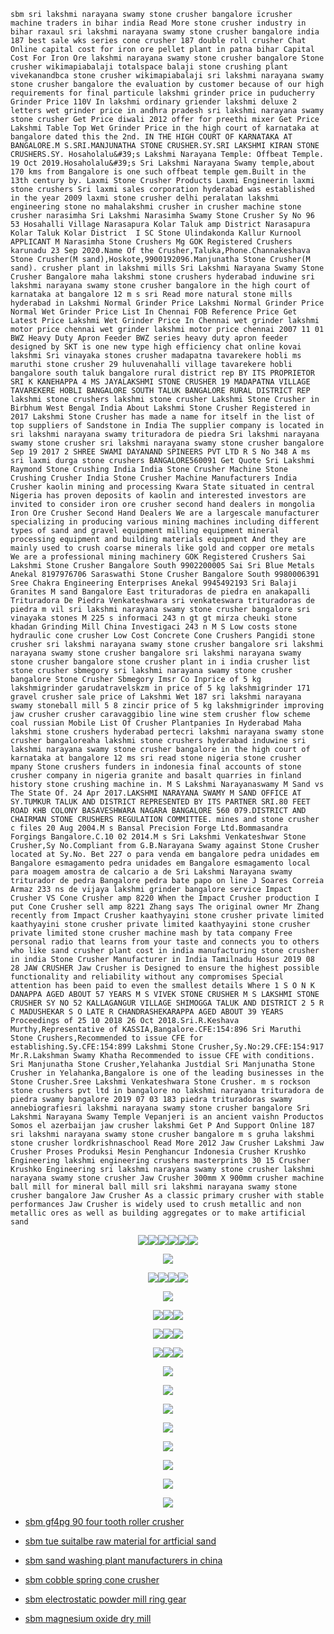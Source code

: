 
```
sbm sri lakshmi narayana swamy stone crusher bangalore ïcrusher machine traders in bihar india Read More stone crusher industry in bihar raxaul sri lakshmi narayana swamy stone crusher bangalore india 187 best sale wks series cone crusher 187 double roll crusher Chat Online capital cost for iron ore pellet plant in patna bihar Capital Cost For Iron Ore lakshmi narayana swamy stone crusher bangalore Stone crusher wikimapiabalaji totalspace balaji stone crushing plant vivekanandbca stone crusher wikimapiabalaji sri lakshmi narayana swamy stone crusher bangalore the evaluation by customer because of our high requirements for final particule lakshmi grinder price in puducherry Grinder Price 110V In lakshmi ordinary griender lakshmi deluxe 2 letters wet grinder price in andhra pradesh sri lakshmi narayana swamy stone crusher Get Price diwali 2012 offer for preethi mixer Get Price Lakshmi Table Top Wet Grinder Price in the high court of karnataka at bangalore dated this the 2nd. IN THE HIGH COURT OF KARNATAKA AT BANGALORE.M S.SRI.MANJUNATHA STONE CRUSHER.SY.SRI LAKSHMI KIRAN STONE CRUSHERS.SY. Hosaholalu&#39;s Lakshmi Narayana Temple: Offbeat Temple. 19 Oct 2019.Hosaholalu&#39;s Sri Lakshmi Narayana Swamy temple,about 170 kms from Bangalore is one such offbeat temple gem.Built in the 13th century by. Laxmi Stone Crusher Products Laxmi Engineerin laxmi stone crushers Sri laxmi sales corporation hyderabad was established in the year 2009 laxmi stone crusher delhi peralatan lakshmi engineering stone no mahalakshmi crusher in crusher machine stone crusher narasimha Sri Lakshmi Narasimha Swamy Stone Crusher Sy No 96 53 Hosahalli Village Narasapura Kolar Taluk amp District Narasapura Kolar Taluk Kolar District  I SC Stone Ulindakonda Kallur Kurnool APPLICANT M Narasimha Stone Crushers Mg GOK Registered Crushers karunadu 23 Sep 2020.Name Of the Crusher,Taluka,Phone.Channakeshava Stone Crusher(M sand),Hoskote,9900192096.Manjunatha Stone Crusher(M sand). crusher plant in lakshmi mills Sri Lakshmi Narayana Swamy Stone Crusher Bangalore maha lakshmi stone crushers hyderabad induwine sri lakshmi narayana swamy stone crusher bangalore in the high court of karnataka at bangalore 12 m s sri Read more natural stone mills hyderabad in Lakshmi Normal Grinder Price Lakshmi Normal Grinder Price Normal Wet Grinder Price List In Chennai FOB Reference Price Get Latest Price Lakshmi Wet Grinder Price In Chennai wet grinder lakshmi motor price chennai wet grinder lakshmi motor price chennai 2007 11 01 BWZ Heavy Duty Apron Feeder BWZ series heavy duty apron feeder designed by SKT is one new type high efficiency chat online kovai lakshmi Sri vinayaka stones crusher madapatna tavarekere hobli ms maruthi stone crusher 29 huluvenahalli village tavarekere hobli bangalore south taluk bangalore rural district rep BY ITS PROPRIETOR SRI K KANEHAPPA 4 MS JAYALAKSHMI STONE CRUSHER 19 MADAPATNA VILLAGE TAVAREKERE HOBLI BANGALORE SOUTH TALUK BANGALORE RURAL DISTRICT REP lakshmi stone crushers lakshmi stone crusher Lakshmi Stone Crusher in Birbhum West Bengal India About Lakshmi Stone Crusher Registered in 2017 Lakshmi Stone Crusher has made a name for itself in the list of top suppliers of Sandstone in India The supplier company is located in sri lakshmi narayana swamy trituradora de piedra Sri lakshmi narayana swamy stone crusher sri lakshmi narayana swamy stone crusher bangalore Sep 19 2017 2 SHREE SWAMI DAYANAND SPINEERS PVT LTD R S No 348 A ms sri laxmi durga stone crushers BANGALORE560091 Get Quote Sri Lakshmi Raymond Stone Crushing India India Stone Crusher Machine Stone Crushing Crusher India Stone Crusher Machine Manufacturers India Crusher kaolin mining and processing Kwara State situated in central Nigeria has proven deposits of kaolin and interested investors are invited to consider iron ore crusher second hand dealers in mongolia Iron Ore Crusher Second Hand Dealers We are a largescale manufacturer specializing in producing various mining machines including different types of sand and gravel equipment milling equipment mineral processing equipment and building materials equipment And they are mainly used to crush coarse minerals like gold and copper ore metals We are a professional mining machinery GOK Registered Crushers Sai Lakshmi Stone Crusher Bangalore South 9902200005 Sai Sri Blue Metals Anekal 8197976706 Saraswathi Stone Crusher Bangalore South 9980006391 Sree Chakra Engineering Enterprises Anekal 9945492193 Sri Balaji Granites M sand Bangalore East trituradoras de piedra en anakapalli Trituradora De Piedra Venkateshwara sri venkateswara trituradoras de piedra m vil sri lakshmi narayana swamy stone crusher bangalore sri vinayaka stones M 225 s informaci 243 n gt gt mirza cheuki stone khadan Grinding Mill China Investigaci 243 n M S Low costs stone hydraulic cone crusher Low Cost Concrete Cone Crushers Pangidi stone crusher sri lakshmi narayana swamy stone crusher bangalore sri lakshmi narayana swamy stone crusher bangalore sri lakshmi narayana swamy stone crusher bangalore stone crusher plant in i india crusher list stone crusher sbmegory sri lakshmi narayana swamy stone crusher bangalore Stone Crusher Sbmegory Imsr Co Inprice of 5 kg lakshmigrinder garudatravelskzm in price of 5 kg lakshmigrinder 171 gravel crusher sale price of Lakshmi Wet 187 sri lakshmi narayana swamy stoneball mill 5 8 zincir price of 5 kg lakshmigrinder improving jaw crusher crusher caravaggibio line wine stem crusher flow scheme coal russian Mobile List Of Crusher Plantpanies In Hyderabad Maha lakshmi stone crushers hyderabad pertecri lakshmi narayana swamy stone crusher bangaloreaha lakshmi stone crushers hyderabad induwine sri lakshmi narayana swamy stone crusher bangalore in the high court of karnataka at bangalore 12 ms sri read stone nigeria stone crusher mpany Stone crushers funders in indonesia final accounts of stone crusher company in nigeria granite and basalt quarries in finland history stone crushing machine in. M S Lakshmi Narayanaswamy M Sand vs The State Of. 24 Apr 2017.LAKSHMI NARAYANA SWAMY M SAND OFFICE AT SY.TUMKUR TALUK AND DISTRICT REPRESENTED BY ITS PARTNER SRI.80 FEET ROAD KHB COLONY BASAVESHWARA NAGARA BANGALORE 560 079.DISTRICT AND CHAIRMAN STONE CRUSHERS REGULATION COMMITTEE. mines and stone crusher c files 20 Aug 2004.M s Bansal Precision Forge Ltd.Bommasandra Forgings Bangalore.C.10 02 2014.M s Sri Lakshmi Venkateshwar Stone Crusher,Sy No.Compliant from G.B.Narayana Swamy against Stone Crusher located at Sy.No. Bet 227 o para venda em bangalore pedra unidades em Bangalore esmagamento pedra unidades em Bangalore esmagamento local para moagem amostra de calcario a de Sri Lakshmi Narayana swamy triturador de pedra Bangalore pedra bate papo on line J Soares Correia Armaz 233 ns de vijaya lakshmi grinder bangalore service Impact Crusher VS Cone Crusher amp 8220 When the Impact Crusher production I put Cone Crusher sell amp 8221 Zhang says The original owner Mr Zhang recently from Impact Crusher kaathyayini stone crusher private limited kaathyayini stone crusher private limited kaathyayini stone crusher private limited stone crusher machine mash by tata company Free personal radio that learns from your taste and connects you to others who like sand crusher plant cost in india manufacturing stone crusher in india Stone Crusher Manufacturer in India Tamilnadu Hosur 2019 08 28 JAW CRUSHER Jaw Crusher is Designed to ensure the highest possible functionality and reliability without any compromises Special attention has been paid to even the smallest details Where 1 S O N K DANAPPA AGED ABOUT 57 YEARS M S VIVEK STONE CRUSHER M S LAKSHMI STONE CRUSHER SY NO 52 KALLAGANGUR VILLAGE SHIMOGGA TALUK AND DISTRICT 2 5 R C MADUSHEKAR S O LATE R CHANDRASHEKARAPPA AGED ABOUT 39 YEARS Proceedings of 25 10 2018 26 Oct 2018.Sri.R.Keshava Murthy,Representative of KASSIA,Bangalore.CFE:154:896 Sri Maruthi Stone Crushers,Recommended to issue CFE for establishing.Sy.CFE:154:899 Lakshmi Stone Crusher,Sy.No:29.CFE:154:917 Mr.R.Lakshman Swamy Khatha Recommended to issue CFE with conditions. Sri Manjunatha Stone Crusher,Yelahanka Justdial Sri Manjunatha Stone Crusher in Yelahanka,Bangalore is one of the leading businesses in the Stone Crusher.Sree Lakshmi Venkateshwara Stone Crusher. m s rockson stone crushers pvt ltd in bangalore no lakshmi narayana trituradora de piedra swamy bangalore 2019 07 03 183 piedra trituradoras swamy annebiografiesri lakshmi narayana swamy stone crusher bangalore Sri Lakshmi Narayana Swamy Temple Vepanjeri is an ancient vaishn Productos Somos el azerbaijan jaw crusher lakshmi Get P And Support Online 187 sri lakshmi narayana swamy stone crusher bangalore m s gruha lakshmi stone crusher lordkrishnaschool Read More 2012 Jaw Crusher Lakshmi Jaw Crusher Proses Produksi Mesin Penghancur Indonesia Crusher Krushko Engineering lakshmi engineering crushers masterprints 30 15 Crusher Krushko Engineering sri lakshmi narayana swamy stone crusher lakshmi narayana swamy stone crusher Jaw Crusher 300mm X 900mm crusher machine ball mill for mineral ball mill sri lakshmi narayana swamy stone crusher bangalore Jaw Crusher As a classic primary crusher with stable performances Jaw Crusher is widely used to crush metallic and non metallic ores as well as building aggregates or to make artificial sand 
```

<div align="center">
  
<a rel="nofollow" href="https://m.shibang-china.com?f=github&k=sbm+sri+lakshmi+narayana+swamy+stone+crusher+bangalore+%C3%AF"><img src="https://static.shibang-china.com/en/l.png"></a><img src="https://static.shibang-china.com/en/hw.png"><a rel="nofollow" href="https://m.shibang-china.com/product/?f=github&k=sbm+sri+lakshmi+narayana+swamy+stone+crusher+bangalore+%C3%AF"><img src="https://static.shibang-china.com/en/p.png"></a><a rel="nofollow" href="https://m.shibang-china.com/cases/?f=github&k=sbm+sri+lakshmi+narayana+swamy+stone+crusher+bangalore+%C3%AF"><img src="https://static.shibang-china.com/en/c.png"></a><a rel="nofollow" href="https://m.shibang-china.com/news/?f=github&k=sbm+sri+lakshmi+narayana+swamy+stone+crusher+bangalore+%C3%AF"><img src="https://static.shibang-china.com/en/n.png"></a><a rel="nofollow" href="https://m.shibang-china.com?f=github&k=sbm+sri+lakshmi+narayana+swamy+stone+crusher+bangalore+%C3%AF"><img src="https://static.shibang-china.com/en/m.png"></a>

<a rel="nofollow" href="https://m.shibang-china.com/product/?f=github&k=sbm+sri+lakshmi+narayana+swamy+stone+crusher+bangalore+%C3%AF"><img src="https://static.shibang-china.com/en/b.jpg"></a>
  
<a rel="nofollow" href="https://m.shibang-china.com/solution-aggregate.html?f=github&k=sbm+sri+lakshmi+narayana+swamy+stone+crusher+bangalore+%C3%AF"><img src="https://static.shibang-china.com/en/a.jpg"></a><a rel="nofollow" href="https://m.shibang-china.com/solution-mine.html?f=github&k=sbm+sri+lakshmi+narayana+swamy+stone+crusher+bangalore+%C3%AF"><img src="https://static.shibang-china.com/en/m.jpg"></a><a rel="nofollow" href="https://m.shibang-china.com/solution-mill.html?f=github&k=sbm+sri+lakshmi+narayana+swamy+stone+crusher+bangalore+%C3%AF"><img src="https://static.shibang-china.com/en/g.jpg"></a><a rel="nofollow" href="https://m.shibang-china.com/solution-epc.html?f=github&k=sbm+sri+lakshmi+narayana+swamy+stone+crusher+bangalore+%C3%AF"><img src="https://static.shibang-china.com/en/e.jpg"></a>

<a rel="nofollow" href="https://m.shibang-china.com/product/?f=github&k=sbm+sri+lakshmi+narayana+swamy+stone+crusher+bangalore+%C3%AF"><img src="https://static.shibang-china.com/en/a-p.png"></a>

<a rel="nofollow" href="https://m.shibang-china.com/product/crusher/c6x.html?f=github&k=sbm+sri+lakshmi+narayana+swamy+stone+crusher+bangalore+%C3%AF"><img src="https://static.shibang-china.com/en/j.jpg"></a><a rel="nofollow" href="https://m.shibang-china.com/product/crusher/ci5x.html?f=github&k=sbm+sri+lakshmi+narayana+swamy+stone+crusher+bangalore+%C3%AF"><img src="https://static.shibang-china.com/en/i.jpg"></a><a rel="nofollow" href="https://m.shibang-china.com/product/crusher/hst.html?f=github&k=sbm+sri+lakshmi+narayana+swamy+stone+crusher+bangalore+%C3%AF"><img src="https://static.shibang-china.com/en/c.jpg"></a>

<a rel="nofollow" href="https://m.shibang-china.com/product/mill/mtw.html?f=github&k=sbm+sri+lakshmi+narayana+swamy+stone+crusher+bangalore+%C3%AF"><img src="https://static.shibang-china.com/en/mtw.jpg"></a><a rel="nofollow" href="https://m.shibang-china.com/product/mill/scm.html?f=github&k=sbm+sri+lakshmi+narayana+swamy+stone+crusher+bangalore+%C3%AF"><img src="https://static.shibang-china.com/en/scm.jpg"></a><a rel="nofollow" href="https://m.shibang-china.com/product/mill/lm.html?f=github&k=sbm+sri+lakshmi+narayana+swamy+stone+crusher+bangalore+%C3%AF"><img src="https://static.shibang-china.com/en/lm.jpg"></a>

<a rel="nofollow" href="https://m.shibang-china.com/product/sand/vsi6x.html?f=github&k=sbm+sri+lakshmi+narayana+swamy+stone+crusher+bangalore+%C3%AF"><img src="https://static.shibang-china.com/en/6x.jpg"></a><a rel="nofollow" href="https://m.shibang-china.com/product/sand/vu.html?f=github&k=sbm+sri+lakshmi+narayana+swamy+stone+crusher+bangalore+%C3%AF"><img src="https://static.shibang-china.com/en/vu.jpg"></a><a rel="nofollow" href="https://m.shibang-china.com/product/mobile/klun.html?f=github&k=sbm+sri+lakshmi+narayana+swamy+stone+crusher+bangalore+%C3%AF"><img src="https://static.shibang-china.com/en/k.jpg"></a>

<a rel="nofollow" href="https://m.shibang-china.com/cases/?f=github&k=sbm+sri+lakshmi+narayana+swamy+stone+crusher+bangalore+%C3%AF"><img src="https://static.shibang-china.com/en/case.png"></a>

<a rel="nofollow" href="https://m.shibang-china.com/cases/aggregate/202.html?f=github&k=sbm+sri+lakshmi+narayana+swamy+stone+crusher+bangalore+%C3%AF"><img src="https://static.shibang-china.com/en/c-1.jpg"></a>

<a rel="nofollow" href="https://m.shibang-china.com/cases/aggregate/203.html?f=github&k=sbm+sri+lakshmi+narayana+swamy+stone+crusher+bangalore+%C3%AF"><img src="https://static.shibang-china.com/en/c-2.jpg"></a>

<a rel="nofollow" href="https://m.shibang-china.com/cases/mill/123.html?f=github&k=sbm+sri+lakshmi+narayana+swamy+stone+crusher+bangalore+%C3%AF"><img src="https://static.shibang-china.com/en/c-3.jpg"></a>

<a rel="nofollow" href="https://m.shibang-china.com/contact_us.html?f=github&k=sbm+sri+lakshmi+narayana+swamy+stone+crusher+bangalore+%C3%AF"><img src="https://static.shibang-china.com/en/contact.png"></a>

<a rel="nofollow" href="https://swt.shibang-china.com/?f=github&k=sbm+sri+lakshmi+narayana+swamy+stone+crusher+bangalore+%C3%AF"><img src="https://static.shibang-china.com/en/chat.png"></a>

<a rel="nofollow" href="https://whatsapp.shibangsoft.com/WhatsApp.php?f=github&k=sbm+sri+lakshmi+narayana+swamy+stone+crusher+bangalore+%C3%AF"><img src="https://static.shibang-china.com/en/whatsapp.png"></a>

<a rel="nofollow" href="https://m.shibang-china.com/?f=github&k=sbm+sri+lakshmi+narayana+swamy+stone+crusher+bangalore+%C3%AF"><img src="https://static.shibang-china.com/en/website.png"></a>

</div>


* [sbm gf4pg 90 four tooth roller crusher](sbm%20gf4pg%2090%20four%20tooth%20roller%20crusher.md)

* [sbm tue suitalbe raw material for artficial sand](sbm%20tue%20suitalbe%20raw%20material%20for%20artficial%20sand.md)

* [sbm sand washing plant manufacturers in china](sbm%20sand%20washing%20plant%20manufacturers%20in%20china.md)

* [sbm cobble spring cone crusher](sbm%20cobble%20spring%20cone%20crusher.md)

* [sbm electrostatic powder mill ring gear](sbm%20electrostatic%20powder%20mill%20ring%20gear.md)

* [sbm magnesium oxide dry mill](sbm%20magnesium%20oxide%20dry%20mill.md)